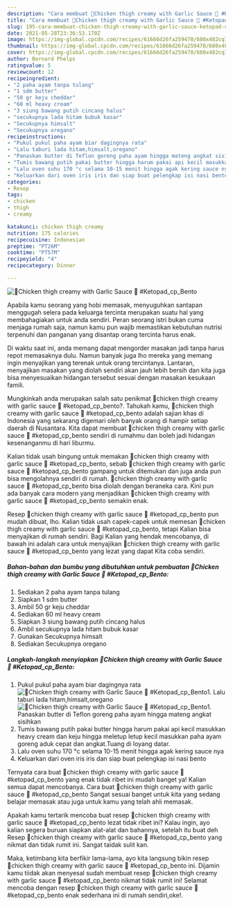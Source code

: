 ```yaml
---
description: "Cara membuat 💢Chicken thigh creamy with Garlic Sauce 💢 #Ketopad_cp_Bento Sederhana dan Mudah Dibuat"
title: "Cara membuat 💢Chicken thigh creamy with Garlic Sauce 💢 #Ketopad_cp_Bento Sederhana dan Mudah Dibuat"
slug: 195-cara-membuat-chicken-thigh-creamy-with-garlic-sauce-ketopad-cp-bento-sederhana-dan-mudah-dibuat
date: 2021-05-28T23:36:53.170Z
image: https://img-global.cpcdn.com/recipes/61666d26fa259470/680x482cq70/💢chicken-thigh-creamy-with-garlic-sauce-💢-ketopad_cp_bento-foto-resep-utama.jpg
thumbnail: https://img-global.cpcdn.com/recipes/61666d26fa259470/680x482cq70/💢chicken-thigh-creamy-with-garlic-sauce-💢-ketopad_cp_bento-foto-resep-utama.jpg
cover: https://img-global.cpcdn.com/recipes/61666d26fa259470/680x482cq70/💢chicken-thigh-creamy-with-garlic-sauce-💢-ketopad_cp_bento-foto-resep-utama.jpg
author: Bernard Phelps
ratingvalue: 5
reviewcount: 12
recipeingredient:
- "2 paha ayam tanpa tulang"
- "1 sdm butter"
- "50 gr keju cheddar"
- "60 ml heavy cream"
- "3 siung bawang putih cincang halus"
- "secukupnya lada hitam bubuk kasar"
- "Secukupnya himsalt"
- "Secukupnya oregano"
recipeinstructions:
- "Pukul pukul paha ayam biar dagingnya rata"
- "Lalu taburi lada hitam,himsalt,oregano"
- "Panaskan butter di Teflon goreng paha ayam hingga mateng angkat sisihkan"
- "Tumis bawang putih pakai butter hingga harum pakai api kecil masukkan heavy cream dan keju hingga meletup letup kecil masukkan paha ayam goreng aduk cepat dan angkat.Tuang di loyang datar."
- "Lalu oven suhu 170 °c selama 10-15 menit hingga agak kering sauce nya"
- "Keluarkan dari oven iris iris dan siap buat pelengkap isi nasi bento"
categories:
- Resep
tags:
- chicken
- thigh
- creamy

katakunci: chicken thigh creamy 
nutrition: 175 calories
recipecuisine: Indonesian
preptime: "PT26M"
cooktime: "PT57M"
recipeyield: "4"
recipecategory: Dinner

---
```



![💢Chicken thigh creamy with Garlic Sauce 💢 #Ketopad_cp_Bento](https://img-global.cpcdn.com/recipes/61666d26fa259470/680x482cq70/💢chicken-thigh-creamy-with-garlic-sauce-💢-ketopad_cp_bento-foto-resep-utama.jpg)

Apabila kamu seorang yang hobi memasak, menyuguhkan santapan menggugah selera pada keluarga tercinta merupakan suatu hal yang membahagiakan untuk anda sendiri. Peran seorang istri bukan cuma menjaga rumah saja, namun kamu pun wajib memastikan kebutuhan nutrisi terpenuhi dan panganan yang disantap orang tercinta harus enak.

Di waktu  saat ini, anda memang dapat mengorder masakan jadi tanpa harus repot memasaknya dulu. Namun banyak juga lho mereka yang memang ingin menyajikan yang terenak untuk orang tercintanya. Lantaran, menyajikan masakan yang diolah sendiri akan jauh lebih bersih dan kita juga bisa menyesuaikan hidangan tersebut sesuai dengan masakan kesukaan famili. 



Mungkinkah anda merupakan salah satu penikmat 💢chicken thigh creamy with garlic sauce 💢 #ketopad_cp_bento?. Tahukah kamu, 💢chicken thigh creamy with garlic sauce 💢 #ketopad_cp_bento adalah sajian khas di Indonesia yang sekarang digemari oleh banyak orang di hampir setiap daerah di Nusantara. Kita dapat membuat 💢chicken thigh creamy with garlic sauce 💢 #ketopad_cp_bento sendiri di rumahmu dan boleh jadi hidangan kesenanganmu di hari liburmu.

Kalian tidak usah bingung untuk memakan 💢chicken thigh creamy with garlic sauce 💢 #ketopad_cp_bento, sebab 💢chicken thigh creamy with garlic sauce 💢 #ketopad_cp_bento gampang untuk ditemukan dan juga anda pun bisa mengolahnya sendiri di rumah. 💢chicken thigh creamy with garlic sauce 💢 #ketopad_cp_bento bisa diolah dengan beraneka cara. Kini pun ada banyak cara modern yang menjadikan 💢chicken thigh creamy with garlic sauce 💢 #ketopad_cp_bento semakin enak.

Resep 💢chicken thigh creamy with garlic sauce 💢 #ketopad_cp_bento pun mudah dibuat, lho. Kalian tidak usah capek-capek untuk memesan 💢chicken thigh creamy with garlic sauce 💢 #ketopad_cp_bento, tetapi Kalian bisa menyajikan di rumah sendiri. Bagi Kalian yang hendak mencobanya, di bawah ini adalah cara untuk menyajikan 💢chicken thigh creamy with garlic sauce 💢 #ketopad_cp_bento yang lezat yang dapat Kita coba sendiri.

<!--inarticleads1-->

##### Bahan-bahan dan bumbu yang dibutuhkan untuk pembuatan 💢Chicken thigh creamy with Garlic Sauce 💢 #Ketopad_cp_Bento:

1. Sediakan 2 paha ayam tanpa tulang
1. Siapkan 1 sdm butter
1. Ambil 50 gr keju cheddar
1. Sediakan 60 ml heavy cream
1. Siapkan 3 siung bawang putih cincang halus
1. Ambil secukupnya lada hitam bubuk kasar
1. Gunakan Secukupnya himsalt
1. Sediakan Secukupnya oregano




<!--inarticleads2-->

##### Langkah-langkah menyiapkan 💢Chicken thigh creamy with Garlic Sauce 💢 #Ketopad_cp_Bento:

1. Pukul pukul paha ayam biar dagingnya rata
<img src="https://img-global.cpcdn.com/steps/fcd08fd6c3434283/160x128cq70/💢chicken-thigh-creamy-with-garlic-sauce-💢-ketopad_cp_bento-langkah-memasak-1-foto.jpg" alt="💢Chicken thigh creamy with Garlic Sauce 💢 #Ketopad_cp_Bento">1. Lalu taburi lada hitam,himsalt,oregano
<img src="https://img-global.cpcdn.com/steps/57c345525b049212/160x128cq70/💢chicken-thigh-creamy-with-garlic-sauce-💢-ketopad_cp_bento-langkah-memasak-2-foto.jpg" alt="💢Chicken thigh creamy with Garlic Sauce 💢 #Ketopad_cp_Bento">1. Panaskan butter di Teflon goreng paha ayam hingga mateng angkat sisihkan
1. Tumis bawang putih pakai butter hingga harum pakai api kecil masukkan heavy cream dan keju hingga meletup letup kecil masukkan paha ayam goreng aduk cepat dan angkat.Tuang di loyang datar.
1. Lalu oven suhu 170 °c selama 10-15 menit hingga agak kering sauce nya
1. Keluarkan dari oven iris iris dan siap buat pelengkap isi nasi bento




Ternyata cara buat 💢chicken thigh creamy with garlic sauce 💢 #ketopad_cp_bento yang enak tidak ribet ini mudah banget ya! Kalian semua dapat mencobanya. Cara buat 💢chicken thigh creamy with garlic sauce 💢 #ketopad_cp_bento Sangat sesuai banget untuk kita yang sedang belajar memasak atau juga untuk kamu yang telah ahli memasak.

Apakah kamu tertarik mencoba buat resep 💢chicken thigh creamy with garlic sauce 💢 #ketopad_cp_bento lezat tidak ribet ini? Kalau ingin, ayo kalian segera buruan siapkan alat-alat dan bahannya, setelah itu buat deh Resep 💢chicken thigh creamy with garlic sauce 💢 #ketopad_cp_bento yang nikmat dan tidak rumit ini. Sangat taidak sulit kan. 

Maka, ketimbang kita berfikir lama-lama, ayo kita langsung bikin resep 💢chicken thigh creamy with garlic sauce 💢 #ketopad_cp_bento ini. Dijamin kamu tiidak akan menyesal sudah membuat resep 💢chicken thigh creamy with garlic sauce 💢 #ketopad_cp_bento nikmat tidak rumit ini! Selamat mencoba dengan resep 💢chicken thigh creamy with garlic sauce 💢 #ketopad_cp_bento enak sederhana ini di rumah sendiri,oke!.

